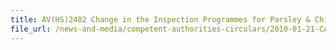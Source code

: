 ```yaml
---
title: AV(HS)2402 Change in the Inspection Programmes for Parsley & Chinese Celery from Malaysia 
file_url: /news-and-media/competent-authorities-circulars/2010-01-21-CA.pdf
---
```

